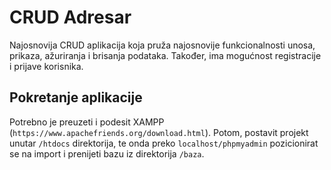 # CRUD Adresar

Najosnovija CRUD aplikacija koja pruža najosnovije funkcionalnosti unosa, prikaza, ažuriranja i brisanja podataka. Također, ima mogućnost registracije i prijave korisnika.

## Pokretanje aplikacije

Potrebno je preuzeti i podesit XAMPP (`https://www.apachefriends.org/download.html`). Potom, postavit projekt unutar `/htdocs` direktorija, te onda preko `localhost/phpmyadmin` pozicionirat se na import i prenijeti bazu iz direktorija `/baza`.
